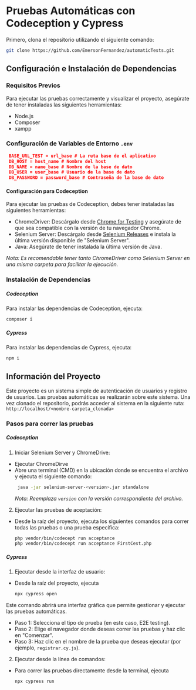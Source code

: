 # Pruebas Automáticas con Codeception y Cypress

Primero, clona el repositorio utilizando el siguiente comando:

```bash
git clone https://github.com/EmersonFernandez/automaticTests.git
````
## Configuración e Instalación de Dependencias

### Requisitos Previos
Para ejecutar las pruebas correctamente y visualizar el proyecto, asegúrate de tener instaladas las siguientes herramientas:
- Node.js
- Composer
- xampp

### Configuración de Variables de Entorno `.env `
 ```json
  BASE_URL_TEST = url_base # La ruta base de el aplicativo
  DB_HOST = host_name # Nombre del host 
  DB_NAME = name_base # Nombre de la base de dato
  DB_USER = user_base # Usuario de la base de dato
  DB_PASSWORD = password_base # Contraseña de la base de dato
````

#### Configuración para Codeception
Para ejecutar las pruebas de Codeception, debes tener instaladas las siguientes herramientas:
 - ChromeDriver: Descárgalo desde [Chrome for Testing](https://googlechromelabs.github.io/chrome-for-testing/) y asegúrate de que sea compatible con la versión de tu navegador Chrome.
 - Selenium Server: Descárgalo desde [Selenium Releases](https://github.com/SeleniumHQ/selenium/releases) e instala la última versión disponible de "Selenium Server".
 - Java: Asegúrate de tener instalada la última versión de Java.
   
*Nota: Es recomendable tener tanto ChromeDriver como Selenium Server en una misma carpeta para facilitar la ejecución.*

### Instalación de Dependencias
##### Codeception
Para instalar las dependencias de Codeception, ejecuta:
```bash
composer i
````
##### Cypress
Para instalar las dependencias de Cypress, ejecuta:
```bash
npm i
````

## Información del Proyecto
Este proyecto es un sistema simple de autenticación de usuarios y registro de usuarios. Las pruebas automáticas se realizarán sobre este sistema.
Una vez clonado el repositorio, podrás acceder al sistema en la siguiente ruta: `http://localhost/<nombre-carpeta_clonada>`

### Pasos para correr las pruebas
##### Codeception 
1. Iniciar Selenium Server y ChromeDrive:
 - Ejecutar ChromeDirve
 - Abre una terminal (CMD) en la ubicación donde se encuentra el archivo y ejecuta el siguiente comando:
   ```bash
    java -jar selenium-server-<version>.jar standalone
   ````
   *Nota: Reemplaza `version` con la versión correspondiente del archivo.*

2. Ejecutar las pruebas de aceptación:
  - Desde la raíz del proyecto, ejecuta los siguientes comandos para correr todas las pruebas o una prueba específica:
    ```bash
    php vendor/bin/codecept run acceptance
    php vendor/bin/codecept run acceptance FirstCest.php
    ````
##### Cypress
1. Ejecutar desde la interfaz de usuario:
  - Desde la raíz del proyecto, ejecuta
    ```bash
    npx cypress open
    ````
 Este comando abrirá una interfaz gráfica que permite gestionar y ejecutar las pruebas automáticas.
  - Paso 1: Selecciona el tipo de prueba (en este caso, E2E testing).
  - Paso 2: Elige el navegador donde deseas correr las pruebas y haz clic en "Comenzar".
  - Paso 3: Haz clic en el nombre de la prueba que deseas ejecutar (por ejemplo, `registrar.cy.js`).
2. Ejecutar desde la línea de comandos:
 - Para correr las pruebas directamente desde la terminal, ejecuta
   ```bash
   npx cypress run 
   ````
